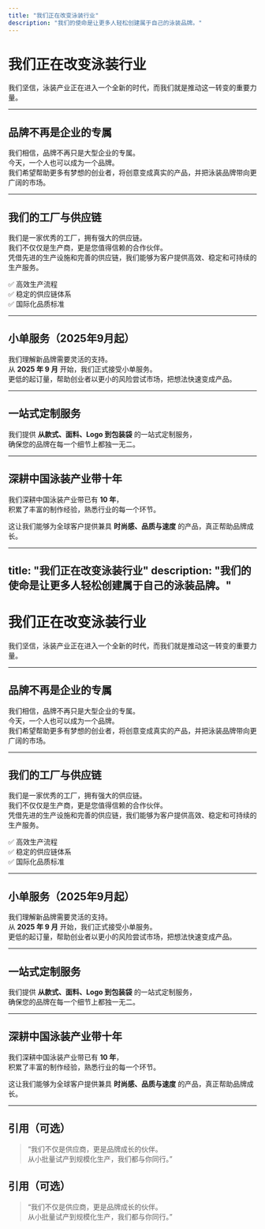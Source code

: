 ```yaml
---
title: "我们正在改变泳装行业"
description: "我们的使命是让更多人轻松创建属于自己的泳装品牌。"
---
```


# 我们正在改变泳装行业

我们坚信，泳装产业正在进入一个全新的时代，而我们就是推动这一转变的重要力量。  

---

## 品牌不再是企业的专属

我们相信，品牌不再只是大型企业的专属。  
今天，一个人也可以成为一个品牌。  
我们希望帮助更多有梦想的创业者，将创意变成真实的产品，并把泳装品牌带向更广阔的市场。  

---

## 我们的工厂与供应链

我们是一家优秀的工厂，拥有强大的供应链。  
我们不仅仅是生产商，更是您值得信赖的合作伙伴。  
凭借先进的生产设施和完善的供应链，我们能够为客户提供高效、稳定和可持续的生产服务。  

✅ 高效生产流程  
✅ 稳定的供应链体系  
✅ 国际化品质标准  

---

## 小单服务（2025年9月起）

我们理解新品牌需要灵活的支持。  
从 **2025 年 9 月** 开始，我们正式接受小单服务。  
更低的起订量，帮助创业者以更小的风险尝试市场，把想法快速变成产品。  

---

## 一站式定制服务

我们提供 **从款式、面料、Logo 到包装袋** 的一站式定制服务，  
确保您的品牌在每一个细节上都独一无二。  

---

## 深耕中国泳装产业带十年

我们深耕中国泳装产业带已有 **10 年**，  
积累了丰富的制作经验，熟悉行业的每一个环节。  

这让我们能够为全球客户提供兼具 **时尚感、品质与速度** 的产品，真正帮助品牌成长。  

------
title: "我们正在改变泳装行业"
description: "我们的使命是让更多人轻松创建属于自己的泳装品牌。"
---

# 我们正在改变泳装行业

我们坚信，泳装产业正在进入一个全新的时代，而我们就是推动这一转变的重要力量。  

---

## 品牌不再是企业的专属

我们相信，品牌不再只是大型企业的专属。  
今天，一个人也可以成为一个品牌。  
我们希望帮助更多有梦想的创业者，将创意变成真实的产品，并把泳装品牌带向更广阔的市场。  

---

## 我们的工厂与供应链

我们是一家优秀的工厂，拥有强大的供应链。  
我们不仅仅是生产商，更是您值得信赖的合作伙伴。  
凭借先进的生产设施和完善的供应链，我们能够为客户提供高效、稳定和可持续的生产服务。  

✅ 高效生产流程  
✅ 稳定的供应链体系  
✅ 国际化品质标准  

---

## 小单服务（2025年9月起）

我们理解新品牌需要灵活的支持。  
从 **2025 年 9 月** 开始，我们正式接受小单服务。  
更低的起订量，帮助创业者以更小的风险尝试市场，把想法快速变成产品。  

---

## 一站式定制服务

我们提供 **从款式、面料、Logo 到包装袋** 的一站式定制服务，  
确保您的品牌在每一个细节上都独一无二。  

---

## 深耕中国泳装产业带十年

我们深耕中国泳装产业带已有 **10 年**，  
积累了丰富的制作经验，熟悉行业的每一个环节。  

这让我们能够为全球客户提供兼具 **时尚感、品质与速度** 的产品，真正帮助品牌成长。  

---

## 引用（可选）

> “我们不仅是供应商，更是品牌成长的伙伴。  
> 从小批量试产到规模化生产，我们都与你同行。”


## 引用（可选）

> “我们不仅是供应商，更是品牌成长的伙伴。  
> 从小批量试产到规模化生产，我们都与你同行。”
